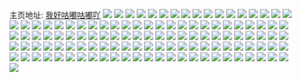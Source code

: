 主页地址: [我好咕嘟咕嘟吖](https://weibo.com/u/6095919237) 
![](https://wx4.sinaimg.cn/mw2000/006ExR41ly1h9qkdikqldj30u01hcamk.jpg) 
![](https://wx4.sinaimg.cn/mw2000/006ExR41ly1h9qkdwigvpj313u0tugsk.jpg) 
![](https://wx4.sinaimg.cn/mw2000/006ExR41ly1h9n64cnk9xj31400u0gsl.jpg) 
![](https://wx4.sinaimg.cn/mw2000/006ExR41ly1h9m89mf74bj30zk0zkqau.jpg) 
![](https://wx4.sinaimg.cn/mw2000/006ExR41ly1h9lq3e85w0j30u0140n59.jpg) 
![](https://wx4.sinaimg.cn/mw2000/006ExR41ly1h9lq3etk97j30u01hck24.jpg) 
![](https://wx4.sinaimg.cn/mw2000/006ExR41ly1h9hgd3jsfij30yy0u0aig.jpg) 
![](https://wx4.sinaimg.cn/mw2000/006ExR41ly1h9e3npfxptj31hc0u0th9.jpg) 
![](https://wx4.sinaimg.cn/mw2000/006ExR41ly1h9dut5j8jhj31hc0u0wvq.jpg) 
![](https://wx4.sinaimg.cn/mw2000/006ExR41ly1h9ctxjdgfcj31hc0u0k6c.jpg) 
![](https://wx4.sinaimg.cn/mw2000/006ExR41ly1h8u7o0k9y9j30b20q8abh.jpg) 
![](https://wx4.sinaimg.cn/mw2000/006ExR41ly1h8otdojnorj32c03407wh.jpg) 
![](https://wx4.sinaimg.cn/mw2000/006ExR41ly1h8otdmbr49j32c0340u0x.jpg) 
![](https://wx4.sinaimg.cn/mw2000/006ExR41ly1h8hj3omt0vj30u00un78c.jpg) 
![](https://wx4.sinaimg.cn/mw2000/006ExR41ly1h8exa9w7dzj31yc0winn0.jpg) 
![](https://wx4.sinaimg.cn/mw2000/006ExR41ly1h8d482jygaj30k00zk7av.jpg) 
![](https://wx4.sinaimg.cn/mw2000/006ExR41ly1h826y31x19j32c03404qs.jpg) 
![](https://wx4.sinaimg.cn/mw2000/006ExR41ly1h7s4nwvg33j30on1hc78z.jpg) 
![](https://wx4.sinaimg.cn/mw2000/006ExR41ly1h7qkwwc5zoj30k00zk42z.jpg) 
![](https://wx4.sinaimg.cn/mw2000/006ExR41ly1h7qkx0jsffj32802yo7wk.jpg) 
![](https://wx4.sinaimg.cn/mw2000/006ExR41ly1h7qkx1qx64j32802yoqv5.jpg) 
![](https://wx4.sinaimg.cn/mw2000/006ExR41ly1h7m3u801qqj32c0340qv6.jpg) 
![](https://wx4.sinaimg.cn/mw2000/006ExR41ly1h7m3u9kvdhj32c03407wk.jpg) 
![](https://wx4.sinaimg.cn/mw2000/006ExR41ly1h7m3uaxnbkj32c0340qv6.jpg) 
![](https://wx4.sinaimg.cn/mw2000/006ExR41ly1h7m3uc4l7aj32c03401kz.jpg) 
![](https://wx4.sinaimg.cn/mw2000/006ExR41ly1h7m3u6g622j32c03404qr.jpg) 
![](https://wx4.sinaimg.cn/mw2000/006ExR41ly1h7ga2v3x8vj32c0340e83.jpg) 
![](https://wx4.sinaimg.cn/mw2000/006ExR41ly1h7f0moxugbj30u00wt0v9.jpg) 
![](https://wx4.sinaimg.cn/mw2000/006ExR41ly1h7a6o6l890j32c0340b2b.jpg) 
![](https://wx4.sinaimg.cn/mw2000/006ExR41ly1h6k5omf5wqj30qu1brq7x.jpg) 
![](https://wx4.sinaimg.cn/mw2000/006ExR41ly1h6itoqnbbjj30u01hcwin.jpg) 
![](https://wx4.sinaimg.cn/mw2000/006ExR41ly1h6itoroc0pj32c0340e82.jpg) 
![](https://wx4.sinaimg.cn/mw2000/006ExR41ly1h6i0akfd41j32c03401kz.jpg) 
![](https://wx4.sinaimg.cn/mw2000/006ExR41ly1h6i0am2b42j32c0340qv6.jpg) 
![](https://wx4.sinaimg.cn/mw2000/006ExR41ly1h6fh7n3pfaj32c03401kz.jpg) 
![](https://wx4.sinaimg.cn/mw2000/006ExR41ly1h6egup06p6j32c0340kjm.jpg) 
![](https://wx4.sinaimg.cn/mw2000/006ExR41ly1h6eg9xcp5lj33402c0b2c.jpg) 
![](https://wx4.sinaimg.cn/mw2000/006ExR41ly1h6eg9ysjx5j32c0340e83.jpg) 
![](https://wx4.sinaimg.cn/mw2000/006ExR41ly1h6e594dysnj33402c0b2b.jpg) 
![](https://wx4.sinaimg.cn/mw2000/006ExR41ly1h6e595mg4wj32c0340qv6.jpg) 
![](https://wx4.sinaimg.cn/mw2000/006ExR41ly1h6cxj0dfftj31400u042a.jpg) 
![](https://wx4.sinaimg.cn/mw2000/006ExR41ly1h66l1o1zwcj32c02c0b2a.jpg) 
![](https://wx4.sinaimg.cn/mw2000/006ExR41ly1h66i2ipfr0j323b2sf4qp.jpg) 
![](https://wx4.sinaimg.cn/mw2000/006ExR41ly1h66i2jbbh8j30tn0u0wqv.jpg) 
![](https://wx4.sinaimg.cn/mw2000/006ExR41ly1h65gntp9pnj30ku194gm9.jpg) 
![](https://wx4.sinaimg.cn/mw2000/006ExR41ly1h5wkuubz2xj30ku16otc9.jpg) 
![](https://wx4.sinaimg.cn/mw2000/006ExR41ly1h56ldsqc5pj30ku194q7f.jpg) 
![](https://wx4.sinaimg.cn/mw2000/006ExR41ly1h54g8um7faj316j0u0n54.jpg) 
![](https://wx4.sinaimg.cn/mw2000/006ExR41ly1h54g8uxp3xj31400u0tce.jpg) 
![](https://wx4.sinaimg.cn/mw2000/006ExR41ly1h5320gqh0zj32c0340x6q.jpg) 
![](https://wx4.sinaimg.cn/mw2000/006ExR41ly1h4sgbczrq9j31t00u0gvf.jpg) 
![](https://wx4.sinaimg.cn/mw2000/006ExR41ly1h4sgbe8q5wj30u01t0wr0.jpg) 
![](https://wx4.sinaimg.cn/mw2000/006ExR41ly1h4sgbc2cgtj30ku194jtw.jpg) 
![](https://wx4.sinaimg.cn/mw2000/006ExR41ly1h4nyn0n4f9j31dx0s347n.jpg) 
![](https://wx4.sinaimg.cn/mw2000/006ExR41ly1h4jgkmrz4vj31400u0gsh.jpg) 
![](https://wx4.sinaimg.cn/mw2000/006ExR41ly1h4dlgme7sjj310c0i4aix.jpg) 
![](https://wx4.sinaimg.cn/mw2000/006ExR41ly1h4877903zqj30j60j6mzg.jpg) 
![](https://wx4.sinaimg.cn/mw2000/006ExR41ly1h45omvqpkmj30u014047u.jpg) 
![](https://wx4.sinaimg.cn/mw2000/006ExR41ly1h3q0wde2z2j31c70r478z.jpg) 
![](https://wx4.sinaimg.cn/mw2000/006ExR41ly1h3ik6h4gh1j30ku114422.jpg) 
![](https://wx4.sinaimg.cn/mw2000/006ExR41ly1h39qs33wm6j30np164wr4.jpg) 
![](https://wx4.sinaimg.cn/mw2000/006ExR41ly1h39qs2jeitj33402c0kjm.jpg) 
![](https://wx4.sinaimg.cn/mw2000/006ExR41ly1h36a6e1g5gj30u0140k2m.jpg) 
![](https://wx4.sinaimg.cn/mw2000/006ExR41ly1h36a6eh995j30u0140dsr.jpg) 
![](https://wx4.sinaimg.cn/mw2000/006ExR41ly1h36a6f120kj30u0140k3u.jpg) 
![](https://wx4.sinaimg.cn/mw2000/006ExR41ly1h36a6diq9jj30u0140wr7.jpg) 
![](https://wx4.sinaimg.cn/mw2000/006ExR41ly1h36a6fhxfoj30u0140qc1.jpg) 
![](https://wx4.sinaimg.cn/mw2000/006ExR41ly1h36a6fvwrkj30u0140ajx.jpg) 
![](https://wx4.sinaimg.cn/mw2000/006ExR41ly1h36a6galmkj30u01407f9.jpg) 
![](https://wx4.sinaimg.cn/mw2000/006ExR41ly1h2xcorlb2tj310w0s045c.jpg) 
![](https://wx4.sinaimg.cn/mw2000/006ExR41ly1h2xcor13dtj31400u0gss.jpg) 
![](https://wx4.sinaimg.cn/mw2000/006ExR41ly1h2xcos0o78j31400u0wmh.jpg) 
![](https://wx4.sinaimg.cn/mw2000/006ExR41ly1h2xcosi9bvj31400u00zx.jpg) 
![](https://wx4.sinaimg.cn/mw2000/006ExR41ly1h2xcosyb79j31400u0agz.jpg) 
![](https://wx4.sinaimg.cn/mw2000/006ExR41ly1h2xcotdqsdj31400u0dn8.jpg) 
![](https://wx4.sinaimg.cn/mw2000/006ExR41ly1h2xcotocysj31400u0n2i.jpg) 
![](https://wx4.sinaimg.cn/mw2000/006ExR41ly1h2xcou0go5j30u0140qa4.jpg) 
![](https://wx4.sinaimg.cn/mw2000/006ExR41ly1h2xcoudzelj30u01407aq.jpg) 
![](https://wx4.sinaimg.cn/mw2000/006ExR41ly1h2xcoup3vlj31a20pxaf9.jpg) 
![](https://wx4.sinaimg.cn/mw2000/006ExR41ly1h2xcov1qoyj30u01hc49e.jpg) 
![](https://wx4.sinaimg.cn/mw2000/006ExR41ly1h2xcovb4tkj30l111fjtv.jpg) 
![](https://wx4.sinaimg.cn/mw2000/006ExR41ly1h2xcovpruuj30u00u012w.jpg) 
![](https://wx4.sinaimg.cn/mw2000/006ExR41ly1gzd6i6k8ffj31w02io1ky.jpg) 
![](https://wx4.sinaimg.cn/mw2000/006ExR41ly1gyx6jm229qj30si0mnk1w.jpg) 
![](https://wx4.sinaimg.cn/mw2000/006ExR41ly1gyx6jmpj7rj31sq2p1e82.jpg) 
![](https://wx4.sinaimg.cn/mw2000/006ExR41ly1gyx6jlr44dj30u01hc4qp.jpg) 
![](https://wx4.sinaimg.cn/mw2000/006ExR41ly1gyx6jo4eb6j32c03404qs.jpg) 
![](https://wx4.sinaimg.cn/mw2000/006ExR41ly1gygvx7dujnj31ds0n043y.jpg) 
![](https://wx4.sinaimg.cn/mw2000/006ExR41ly1gygvx6y7jmj31ds0n043z.jpg) 
![](https://wx4.sinaimg.cn/mw2000/006ExR41ly1gv7kf6didtj60u01400za02.jpg) 
![](https://wx4.sinaimg.cn/mw2000/006ExR41ly1gv7kf7agtpj60u0140n5h02.jpg) 
![](https://wx4.sinaimg.cn/mw2000/006ExR41ly1guakshk2unj60nb15fdma02.jpg) 
![](https://wx4.sinaimg.cn/mw2000/006ExR41ly1guaksivincj62c0340qv602.jpg) 
![](https://wx4.sinaimg.cn/mw2000/006ExR41ly1guaksh5ffsj60mh13y43t02.jpg) 
![](https://wx4.sinaimg.cn/mw2000/006ExR41ly1guakskqkzkj63402c0x6q02.jpg) 
![](https://wx4.sinaimg.cn/mw2000/006ExR41ly1guakslt21gj60u01hctp802.jpg) 
![](https://wx4.sinaimg.cn/mw2000/006ExR41ly1guaksn2xhdj62c0340x6q02.jpg) 
![](https://wx4.sinaimg.cn/mw2000/006ExR41ly1guaksovv3tj62c0340npe02.jpg) 
![](https://wx4.sinaimg.cn/mw2000/006ExR41ly1guakspzvjaj60u01hc15r02.jpg) 
![](https://wx4.sinaimg.cn/mw2000/006ExR41ly1guaksqj8sxj60u01hcgzf02.jpg) 
![](https://wx4.sinaimg.cn/mw2000/006ExR41ly1gtzt87rtz8j60u01hc78j02.jpg) 
![](https://wx4.sinaimg.cn/mw2000/006ExR41ly1gtk5f1ithrj32c0340b2b.jpg) 
![](https://wx4.sinaimg.cn/mw2000/006ExR41ly1gtk5f2o6jkj30u00zrwip.jpg) 
![](https://wx4.sinaimg.cn/mw2000/006ExR41ly1gtjghask50j31ds0n0tfr.jpg) 
![](https://wx4.sinaimg.cn/mw2000/006ExR41ly1gtjghbi2sfj30u0140dpz.jpg) 
![](https://wx4.sinaimg.cn/mw2000/006ExR41ly1gtgiqkbg3gj30u0140qdu.jpg) 
![](https://wx4.sinaimg.cn/mw2000/006ExR41ly1gtgiql3rccj30u0140k23.jpg) 
![](https://wx4.sinaimg.cn/mw2000/006ExR41ly1gtgiqm05uhj30u0140wpx.jpg) 
![](https://wx4.sinaimg.cn/mw2000/006ExR41ly1gtgiqjk0ydj30u01407c0.jpg) 
![](https://wx4.sinaimg.cn/mw2000/006ExR41ly1gtctzic13tj32c03407wj.jpg) 
![](https://wx4.sinaimg.cn/mw2000/006ExR41ly1gstf2oufhgj32ke340hdu.jpg) 
![](https://wx4.sinaimg.cn/mw2000/006ExR41ly1gstf2wj9omj33402c0qv8.jpg) 
![](https://wx4.sinaimg.cn/mw2000/006ExR41ly1gstf2z5pybj33402djhdv.jpg) 
![](https://wx4.sinaimg.cn/mw2000/006ExR41ly1gstf2kamsgj32bz340b2c.jpg) 
![](https://wx4.sinaimg.cn/mw2000/006ExR41ly1gssfj3iy77j30u01hc4ba.jpg) 
![](https://wx4.sinaimg.cn/mw2000/006ExR41ly1gssfj2dg4cj30rs0riq4c.jpg) 
![](https://wx4.sinaimg.cn/mw2000/006ExR41ly1grschwt0ntj312d0u0wuc.jpg) 
![](https://wx4.sinaimg.cn/mw2000/006ExR41ly1grschy3l3sj31400u0dvj.jpg) 
